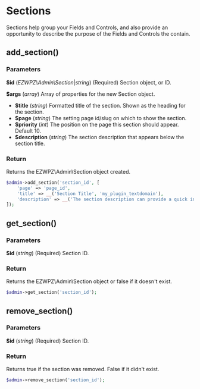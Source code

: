# Sections
Sections help group your Fields and Controls, and also provide an opportunity to describe the purpose of the Fields and Controls the contain.

## add_section()
### Parameters
__$id__ (_EZWPZ\Admin\Section_|_string_) (Required) Section object, or ID.

__$args__ (_array_) Array of properties for the new Section object.
- __$title__ (_string_) Formatted title of the section. Shown as the heading for the section.
- __$page__ (_string_) The setting page id/slug on which to show the section.
- __$priority__ (_int_) The position on the page this section should appear. Default 10.
- __$description__ (_string_) The section description that appears below the section title.

### Return
Returns the EZWPZ\Admin\Section object created.

```php
$admin->add_section('section_id', [
    'page' => 'page_id',
    'title' => __('Section Title', 'my_plugin_textdomain'),
    'description' => __('The section description can provide a quick intro to what the user will be filling out here.', 'my_plugin_textdomain'),
]);
```

## get_section()
### Parameters
__$id__ (_string_) (Required) Section ID.

### Return
Returns the EZWPZ\Admin\Section object or false if it doesn't exist.

```php
$admin->get_section('section_id');
```

## remove_section()
### Parameters
__$id__ (_string_) (Required) Section ID.

### Return
Returns true if the section was removed. False if it didn't exist.

```php
$admin->remove_section('section_id');
```
